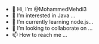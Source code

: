 - 👋 Hi, I’m @MohammedMehdi3
- 👀 I’m interested in Java ...
- 🌱 I’m currently learning node.js...
- 💞️ I’m looking to collaborate on ...
- 📫 How to reach me ...

<!---
MohammedMehdi3/MohammedMehdi3 is a ✨ special ✨ repository because its `README.md` (this file) appears on your GitHub profile.
You can click the Preview link to take a look at your changes.
--->
